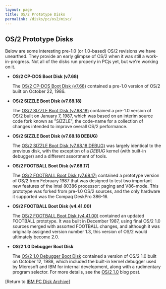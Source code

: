 ```yaml
---
layout: page
title: OS/2 Prototype Disks
permalink: /disks/pc/os2/misc/
---
```


OS/2 Prototype Disks
---

Below are some interesting pre-1.0 (or 1.0-based) OS/2 revisions we have unearthed.  They provide an early glimpse
of OS/2 when it was still a work-in-progress.  Not all of the disks run properly in PCjs yet, but we're working on it.

 * **OS/2 CP-DOS Boot Disk (v7.68)**

	The [OS/2 CP-DOS Boot Disk (v7.68)](/disks/pc/os2/misc/cpdos/86295/) contained a pre-1.0 version of OS/2 built on
	October 22, 1986.

 * **OS/2 SIZZLE Boot Disk (v7.68.18)**

	The [OS/2 SIZZLE Boot Disk (v7.68.18)](/disks/pc/os2/misc/cpdos/87007/) contained a pre-1.0 version of OS/2
	built on January 7, 1987, which was based on an interim source code fork known as "SIZZLE", the code-name for a
	collection of changes intended to improve overall OS/2 performance.

 * **OS/2 SIZZLE Boot Disk (v7.68.18 DEBUG)**

	The [OS/2 SIZZLE Boot Disk (v7.68.18 DEBUG)](/disks/pc/os2/misc/cpdos/87007/debug/) was largely identical to the
	previous disk, with the exception of a *DEBUG* kernel (with built-in debugger) and a different assortment of tools. 

 * **OS/2 FOOTBALL Boot Disk (v7.68.17)**

	The [OS/2 FOOTBALL Boot Disk (v7.68.17)](/disks/pc/os2/misc/football/87058/) contained a prototype version of OS/2
	from February 1987 that was designed to test two important new features of the Intel 80386 processor: paging and V86-mode.
	This prototype was forked from pre-1.0 OS/2 sources, and the only hardware it supported was the Compaq DeskPro 386-16.

 * **OS/2 FOOTBALL Boot Disk (v4.41.00)**

	The [OS/2 FOOTBALL Boot Disk (v4.41.00)](/disks/pc/os2/misc/football/87357/) contained an updated FOOTBALL prototype.
	It was built in December 1987, using final OS/2 1.0 sources merged with assorted FOOTBALL changes, and although 
	it was originally assigned version number 1.3, this version of OS/2 would ultimately become 2.0.

 * **OS/2 1.0 Debugger Boot Disk**

	The [OS/2 1.0 Debugger Boot Disk](/disks/pc/os2/misc/1.0/88286/) contained a version of OS/2 1.0 built on
	October 12, 1988, which included the built-in kernel debugger used by Microsoft and IBM for internal development,
	along with a rudimentary program selector.  For more details, see the [OS/2 1.0](/blog/2014/12/04/) blog post.

[Return to [IBM PC Disk Archive](/disks/pc/#other-os2-disks)]
